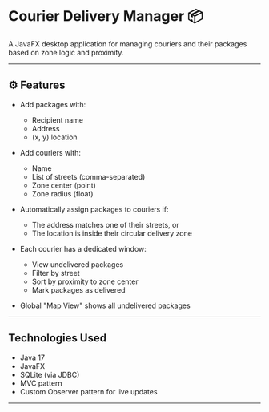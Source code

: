 # Courier Delivery Manager 📦

A JavaFX desktop application for managing couriers and their packages based on zone logic and proximity.

---

## ⚙️ Features

- Add packages with:
  - Recipient name
  - Address
  - (x, y) location

- Add couriers with:
  - Name
  - List of streets (comma-separated)
  - Zone center (point)
  - Zone radius (float)

- Automatically assign packages to couriers if:
  - The address matches one of their streets, or
  - The location is inside their circular delivery zone

- Each courier has a dedicated window:
  - View undelivered packages
  - Filter by street
  - Sort by proximity to zone center
  - Mark packages as delivered

- Global "Map View" shows all undelivered packages

---

## Technologies Used

- Java 17
- JavaFX
- SQLite (via JDBC)
- MVC pattern
- Custom Observer pattern for live updates

---
